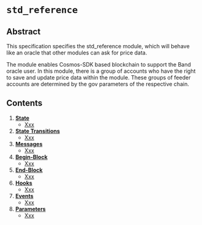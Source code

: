 # `std_reference`

## Abstract

This specification specifies the std_reference module, which will behave like an oracle that other modules can ask for price data.

The module enables Cosmos-SDK based blockchain to support the Band oracle user. In this module, there is a group of accounts who have the right to save and update price data within the module. These groups of feeder accounts are determined by the gov parameters of the respective chain.

## Contents

1. **[State](01_state.md)**
   - [Xxx](01_state.md#xxx)
2. **[State Transitions](02_state_transitions.md)**
   - [Xxx](02_state_transitions.md#xxx)
3. **[Messages](03_messages.md)**
   - [Xxx](03_messages.md#xxx)
4. **[Begin-Block](04_begin_block.md)**
   - [Xxx](04_begin_block.md#xxx)
5. **[End-Block ](05_end_block.md)**
   - [Xxx](05_end_block.md#xxx)
6. **[Hooks](06_hooks.md)**
   - [Xxx](06_hooks.md#xxx)
7. **[Events](07_events.md)**
   - [Xxx](07_events.md#xxx)
8. **[Parameters](08_params.md)**
   - [Xxx](08_params.md#xxx)
